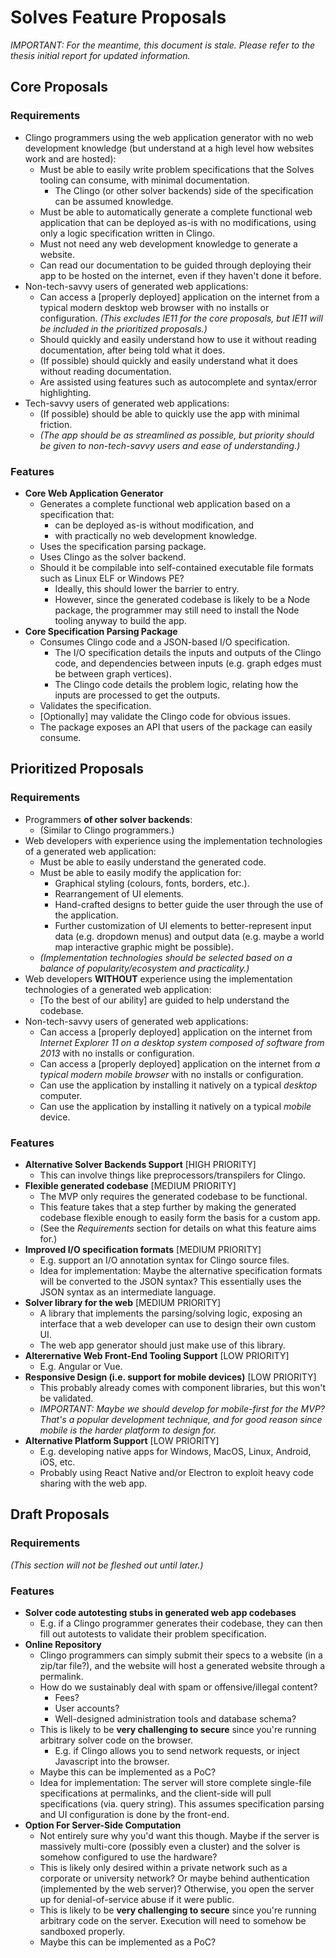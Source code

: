 # Solves Feature Proposals

*IMPORTANT: For the meantime, this document is stale. Please refer to the thesis initial report for updated information.*

## Core Proposals

### Requirements

- Clingo programmers using the web application generator with no web development knowledge (but understand at a high level how websites work and are hosted):
    - Must be able to easily write problem specifications that the Solves tooling can consume, with minimal documentation.
        - The Clingo (or other solver backends) side of the specification can be assumed knowledge.
    - Must be able to automatically generate a complete functional web application that can be deployed as-is with no modifications, using only a logic specification written in Clingo.
    - Must not need any web development knowledge to generate a website.
    - Can read our documentation to be guided through deploying their app to be hosted on the internet, even if they haven't done it before.
- Non-tech-savvy users of generated web applications:
    - Can access a [properly deployed] application on the internet from a typical modern desktop web browser with no installs or configuration. *(This excludes IE11 for the core proposals, but IE11 will be included in the prioritized proposals.)*
    - Should quickly and easily understand how to use it without reading documentation, after being told what it does.
    - (If possible) should quickly and easily understand what it does without reading documentation.
    - Are assisted using features such as autocomplete and syntax/error highlighting.
- Tech-savvy users of generated web applications:
    - (If possible) should be able to quickly use the app with minimal friction.
    - *(The app should be as streamlined as possible, but priority should be given to non-tech-savvy users and ease of understanding.)*

### Features

- **Core Web Application Generator**
    - Generates a complete functional web application based on a specification that:
        - can be deployed as-is without modification, and
        - with practically no web development knowledge.
    - Uses the specification parsing package.
    - Uses Clingo as the solver backend.
    - Should it be compilable into self-contained executable file formats such as Linux ELF or Windows PE?
        - Ideally, this should lower the barrier to entry.
        - However, since the generated codebase is likely to be a Node package, the programmer may still need to install the Node tooling anyway to build the app.
- **Core Specification Parsing Package**
    - Consumes Clingo code and a JSON-based I/O specification.
        - The I/O specification details the inputs and outputs of the Clingo code, and dependencies between inputs (e.g. graph edges must be between graph vertices).
        - The Clingo code details the problem logic, relating how the inputs are processed to get the outputs.
    - Validates the specification.
    - [Optionally] may validate the Clingo code for obvious issues.
    - The package exposes an API that users of the package can easily consume.

## Prioritized Proposals

### Requirements

- Programmers __of other solver backends__:
    - (Similar to Clingo programmers.)
- Web developers with experience using the implementation technologies of a generated web application:
    - Must be able to easily understand the generated code.
    - Must be able to easily modify the application for:
        - Graphical styling (colours, fonts, borders, etc.).
        - Rearrangement of UI elements.
        - Hand-crafted designs to better guide the user through the use of the application.
        - Further customization of UI elements to better-represent input data (e.g. dropdown menus) and output data (e.g. maybe a world map interactive graphic might be possible).
    - *(Implementation technologies should be selected based on a balance of popularity/ecosystem and practicality.)*
- Web developers __WITHOUT__ experience using the implementation technologies of a generated web application:
    - [To the best of our ability] are guided to help understand the codebase.
- Non-tech-savvy users of generated web applications:
    - Can access a [properly deployed] application on the internet from *Internet Explorer 11 on a desktop system composed of software from 2013* with no installs or configuration.
    - Can access a [properly deployed] application on the internet from *a typical modern mobile browser* with no installs or configuration.
    - Can use the application by installing it natively on a typical *desktop* computer.
    - Can use the application by installing it natively on a typical *mobile* device.

### Features

- **Alternative Solver Backends Support** [HIGH PRIORITY]
    - This can involve things like preprocessors/transpilers for Clingo.
- **Flexible generated codebase** [MEDIUM PRIORITY]
    - The MVP only requires the generated codebase to be functional.
    - This feature takes that a step further by making the generated codebase flexible enough to easily form the basis for a custom app.
    - (See the *Requirements* section for details on what this feature aims for.)
- **Improved I/O specification formats** [MEDIUM PRIORITY]
    - E.g. support an I/O annotation syntax for Clingo source files.
    - Idea for implementation: Maybe the alternative specification formats will be converted to the JSON syntax? This essentially uses the JSON syntax as an intermediate language.
- **Solver library for the web** [MEDIUM PRIORITY]
    - A library that implements the parsing/solving logic, exposing an interface that a web developer can use to design their own custom UI.
    - The web app generator should just make use of this library.
- **Alterernative Web Front-End Tooling Support** [LOW PRIORITY]
    - E.g. Angular or Vue.
- **Responsive Design (i.e. support for mobile devices)** [LOW PRIORITY]
    - This probably already comes with component libraries, but this won't be validated.
    - *IMPORTANT: Maybe we should develop for mobile-first for the MVP? That's a popular development technique, and for good reason since mobile is the harder platform to design for.*
- **Alternative Platform Support** [LOW PRIORITY]
    - E.g. developing native apps for Windows, MacOS, Linux, Android, iOS, etc.
    - Probably using React Native and/or Electron to exploit heavy code sharing with the web app.

## Draft Proposals

### Requirements

*(This section will not be fleshed out until later.)*

### Features

- **Solver code autotesting stubs in generated web app codebases**
    - E.g. if a Clingo programmer generates their codebase, they can then fill out autotests to validate their problem specification.
- **Online Repository**
    - Clingo programmers can simply submit their specs to a website (in a zip/tar file?), and the website will host a generated website through a permalink.
    - How do we sustainably deal with spam or offensive/illegal content?
        - Fees?
        - User accounts?
        - Well-designed administration tools and database schema?
    - This is likely to be __very challenging to secure__ since you're running arbitrary solver code on the browser.
        - E.g. if Clingo allows you to send network requests, or inject Javascript into the browser.
    - Maybe this can be implemented as a PoC?
    - Idea for implementation: The server will store complete single-file specifications at permalinks, and the client-side will pull specifications (via. query string). This assumes specification parsing and UI configuration is done by the front-end.
- **Option For Server-Side Computation**
    - Not entirely sure why you'd want this though. Maybe if the server is massively multi-core (possibly even a cluster) and the solver is somehow configured to use the hardware?
    - This is likely only desired within a private network such as a corporate or university network? Or maybe behind authentication (implemented by the web server)? Otherwise, you open the server up for denial-of-service abuse if it were public.
    - This is likely to be __very challenging to secure__ since you're running arbitrary code on the server. Execution will need to somehow be sandboxed properly.
    - Maybe this can be implemented as a PoC?

